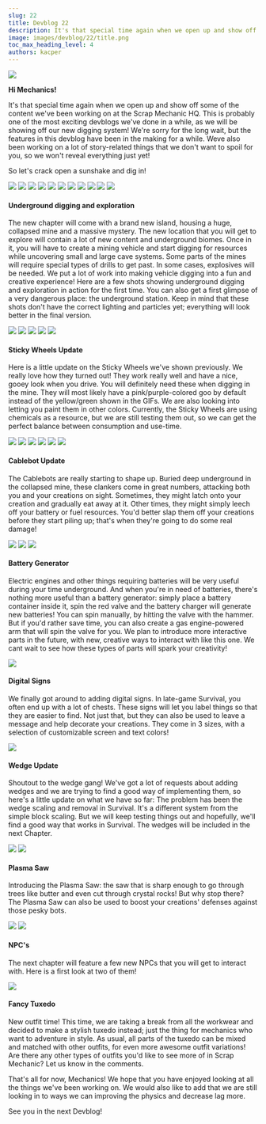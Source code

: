 ```yaml
---
slug: 22
title: Devblog 22
description: It's that special time again when we open up and show off some of the content we've been working on at the Scrap Mechanic HQ.
image: images/devblog/22/title.png
toc_max_heading_level: 4
authors: kacper
---
```


<head>
    <meta name="twitter:card" content="summary_large_image" />
</head>

![](/images/devblog/22/title.png)

**Hi Mechanics!**

It's that special time again when we open up and show off some of the content we've been working on at the Scrap Mechanic HQ.
This is probably one of the most exciting devblogs we've done in a while, as we will be showing off our new digging system!
We're sorry for the long wait, but the features in this devblog have been in the making for a while. Weve also been working on a lot of story-related things that we don't want to spoil for you, so we won't reveal everything just yet!

So let's crack open a sunshake and dig in!

![](https://i.imgur.com/C2mi8al.gif)
![](https://i.imgur.com/KpuBNJJ.gif)
![](https://i.imgur.com/vbfBCMR.gif)
![](https://i.imgur.com/A6EU5Uj.gif)
![](https://i.imgur.com/c5Qeg5r.gif)
![](https://i.imgur.com/NYi1lY7.png)
![](https://i.imgur.com/U5SCBdc.png)
![](https://i.imgur.com/UU4sWzm.png)
![](https://i.imgur.com/QAFLi1V.png)
![](https://i.imgur.com/nuUrJfM.png)
![](https://i.imgur.com/goRaYL8.png)

#### Underground digging and exploration

The new chapter will come with a brand new island, housing a huge, collapsed mine and a massive mystery.
The new location that you will get to explore will contain a lot of new content and underground biomes.
Once in it, you will have to create a mining vehicle and start digging for resources while uncovering small and large cave systems.
Some parts of the mines will require special types of drills to get past. In some cases, explosives will be needed. 
We put a lot of work into making vehicle digging into a fun and creative experience!
Here are a few shots showing underground digging and exploration in action for the first time.
You can also get a first glimpse of a very dangerous place: the underground station.
Keep in mind that these shots don't have the correct lighting and particles yet;
everything will look better in the final version.

![](https://i.imgur.com/UxjU5iY.gif)
![](https://i.imgur.com/eMUpYto.gif)
![](https://i.imgur.com/UBG6Sdr.gif)
![](https://i.imgur.com/oKynkvM.gif)
![](https://i.imgur.com/pUeaqyC.gif)

#### Sticky Wheels Update

Here is a little update on the Sticky Wheels we've shown previously.
We really love how they turned out!
They work really well and have a nice, gooey look when you drive.
You will definitely need these when digging in the mine.
They will most likely have a pink/purple-colored goo by default instead of the yellow/green shown in the GIFs.
We are also looking into letting you paint them in other colors.
Currently, the Sticky Wheels are using chemicals as a resource, but we are still testing them out, so we can get the perfect balance between consumption and use-time.

![](https://i.imgur.com/X4j4VaZ.gif)
![](https://i.imgur.com/Keg99vJ.gif)
![](https://i.imgur.com/c7pNN33.gif)
![](https://i.imgur.com/9fenvzQ.gif)
![](https://i.imgur.com/3SlhSzK.png)
![](https://i.imgur.com/CxfDTme.png)

#### Cablebot Update
The Cablebots are really starting to shape up.
Buried deep underground in the collapsed mine, these clankers come in great numbers, attacking both you and your creations on sight.
Sometimes, they might latch onto your creation and gradually eat away at it.
Other times, they might simply leech off your battery or fuel resources.
You'd better slap them off your creations before they start piling up;
that's when they're going to do some real damage!

![](https://i.imgur.com/TkGHjex.png)
![](https://i.imgur.com/yhTfbs9.png)
![](https://i.imgur.com/UkB1nNq.png)

#### Battery Generator

Electric engines and other things requiring batteries will be very useful during your time underground. 
And when you're in need of batteries, there's nothing more useful than a battery generator: simply place a battery container inside it, spin the red valve and the battery charger will generate new batteries!
You can spin manually, by hitting the valve with the hammer.
But if you'd rather save time, you can also create a gas engine-powered arm that will spin the valve for you.
We plan to introduce more interactive parts in the future, with new, creative ways to interact with like this one.
We cant wait to see how these types of parts will spark your creativity!

![](https://i.imgur.com/cUFEF6L.png)

#### Digital Signs
We finally got around to adding digital signs. In late-game Survival, you often end up with a lot of chests.
These signs will let you label things so that they are easier to find.
Not just that, but they can also be used to leave a message and help decorate your creations. 
They come in 3 sizes, with a selection of customizable screen and text colors!

![](https://i.imgur.com/j4SaTNJ.gif)

#### Wedge Update
Shoutout to the wedge gang!
We've got a lot of requests about adding wedges and we are trying to find a good way of implementing them, so here's a little update on what we have so far: The problem has been the wedge scaling and removal in Survival.
It's a different system from the simple block scaling.
But we will keep testing things out and hopefully, we'll find a good way that works in Survival.
The wedges will be included in the next Chapter.

![](https://i.imgur.com/R6nwAvN.png)
![](https://i.imgur.com/8B4bMMq.png)

#### Plasma Saw
Introducing the Plasma Saw: the saw that is sharp enough to go through trees like butter and even cut through crystal rocks!
But why stop there? The Plasma Saw can also be used to boost your creations' defenses against those pesky bots.

![](https://i.imgur.com/JHdJekr.png)
![](https://i.imgur.com/VQufYwZ.png)

#### NPC's
The next chapter will feature a few new NPCs that you will get to interact with.
Here is a first look at two of them!

![](https://i.imgur.com/jJMexEg.png)

#### Fancy Tuxedo
New outfit time!
This time, we are taking a break from all the workwear and decided to make a stylish tuxedo instead;
just the thing for mechanics who want to adventure in style.
As usual, all parts of the tuxedo can be mixed and matched with other outfits, for even more awesome outfit variations!
Are there any other types of outfits you'd like to see more of in Scrap Mechanic? Let us know in the comments.

That's all for now, Mechanics!
We hope that you have enjoyed looking at all the things we've been working on.
We would also like to add that we are still looking in to ways we can
improving the physics and decrease lag more.


See you in the next Devblog!
